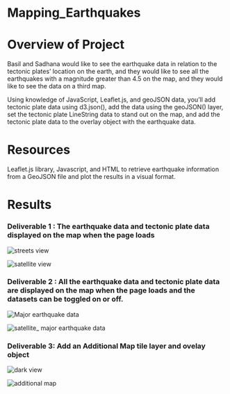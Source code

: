 # Mapping_Earthquakes

# Overview of Project

 Basil and Sadhana would like to see the earthquake data in relation to the tectonic plates’ location on the earth, and they would like to see all the earthquakes with a  magnitude greater than 4.5 on the map, and they would like to see the data on a third map.
 
 Using  knowledge of JavaScript, Leaflet.js, and geoJSON data, you’ll add tectonic plate data using d3.json(), add the data using the geoJSON() layer, set the tectonic plate LineString data to stand out on the map, and add the tectonic plate data to the overlay object with the earthquake data.
 
 # Resources
 
 Leaflet.js library, Javascript, and HTML to retrieve earthquake information from a GeoJSON file and plot the results in a visual format.
 
 # Results 
 
 ### Deliverable 1 : The earthquake data and tectonic plate data displayed on the map when the page loads 
 
 
 ![streets view](https://user-images.githubusercontent.com/96400887/179629808-ae76829f-c49f-49d0-bb7e-a8bd69fba449.png) 

 
 ![satellite view](https://user-images.githubusercontent.com/96400887/179630255-a7710e9a-93fa-4884-86fb-056c0e239f94.png)
 
 
 
  ### Deliverable 2 : All the earthquake data and tectonic plate data are displayed on the map when the page loads and the datasets can be toggled on or off.
  
  
  ![Major earthquake data](https://user-images.githubusercontent.com/96400887/179630477-90bcecfa-250e-4f55-a696-9e3f0f8d709e.png)
  
  
  ![satellite_ major earthquake data](https://user-images.githubusercontent.com/96400887/179630659-df414bab-ef7f-4887-a3ea-92d8c609eb0e.png)
  
  
  
  ### Deliverable 3: Add an Additional Map tile layer and ovelay object
  
  
  ![dark view](https://user-images.githubusercontent.com/96400887/179631167-4a7b3aa6-d84f-47b8-afda-ed75141753d9.png)
  
  
  ![additional map](https://user-images.githubusercontent.com/96400887/179631186-ff699873-09a2-4107-9ca1-4e02fedbbe73.png)


  


 
 

 

 
 
 
 
